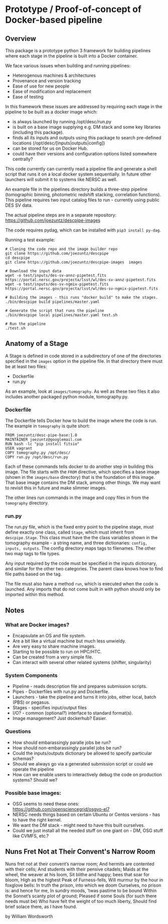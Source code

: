 # Prototype / Proof-of-concept of Docker-based pipeline

## Overview

This package is a prototype python 3 framework for building pipelines where each stage in the pipeline is built into a Docker container.

We face various issues when building and running pipelines:
- Heterogenous machines & architectures
- Provenance and version tracking
- Ease of use for new people
- Ease of modification and replacement
- Ease of testing

In this framework these issues are addressed by requiring each stage in the pipeline to be built as a docker image which:

- is always launched by running /opt/desc/run.py
- is built on a base image supplying e.g. DM stack and some key libraries (including this package).
- finds all its inputs and outputs using this package to search pre-defined locations (/opt/desc/[inputs|outputs|config])
- can be stored for us on Docker Hub.
- could have their versions and configuration options listed somewhere centrally?

This code currently can currently read a pipeline file and generate a shell script that runs it on a local docker system sequentially.
In future other launchers will submit it to systems like NERSC as well.

An example file in the pipelines directory builds a three-step pipeline (tomographic binning, photometric redshift stacking, correlation functions).  This pipeline requires two input catalog files to run - currently using public DES SV data.

The actual pipeline steps are in a separate repository: https://github.com/joezuntz/descpipe-images

The code requires pydag, which can be installed with `pip3 install py-dag`.

Running a test example:
```
# Cloning the code repo and the image builder repo
git clone https://github.com/joezuntz/descpipe
cd descpipe
git clone https://github.com/joezuntz/descpipe-images  images

# Download the input data
wget -o test/inputs/des-sv-annz-pipetest.fits  https://portal.nersc.gov/projecta/lsst/wl/des-sv-annz-pipetest.fits
wget -o test/inputs/des-sv-ngmix-pipetest.fits  https://portal.nersc.gov/projecta/lsst/wl/des-sv-ngmix-pipetest.fits

# Building the images - this runs "docker build" to make the stages.
./bin/descpipe build pipelines/master.yaml

# Generate the script that runs the pipeline
./bin/descpipe local pipelines/master.yaml test.sh

# Run the pipeline
./test.sh

```

## Anatomy of a Stage

A Stage is defined in code stored in a subdirectory of one of the directories specified in the `images` option in the pipeline file.
In that directory there must be at least two files:
 - Dockerfile
 - run.py

As an example, look at `images/tomography`.  As well as these two files it also includes another packaged python module, tomography.py.

### Dockerfile

The Dockerfile tells Docker how to build the image where the code is run.  The example in `tomography` is quite short:
```
FROM joezuntz/desc-pipe-base:1.0
MAINTAINER joezuntz@googlemail.com
RUN bash -lc "pip install fitsio"
USER vagrant
COPY tomography.py /opt/desc/
COPY run.py /opt/desc/run.py
```

Each of these commands tells docker to do another step in building this image.  The file starts with the `FROM` directive, which specifies a base image (shown in the `images/base` directory) that is the foundation of this image.  That base image contains the DM stack, among other things.  We may want to revisit this in future and make slimmer images.

The other lines run commands in the image and copy files in from the `tomography` directory.

### run.py

The run.py file, which is the fixed entry point to the pipeline stage, must define exactly one class, called `Stage`, which must inherit from `descpipe.Stage`.  This class must have the the class variables shown in the tomography example - a string name, and three dictionaries: `config, inputs, outputs`.  The config directory maps tags to filenames.  The other two map tags to file types.

Any input required by the code must be specified in the inputs dictionary, and similar for the other two categories.  The parent class knows how to find file paths based on the tag.

The file must also have a method `run`, which is executed when the code is launched.  Any imports that do not come built in with python should only be imported within this method.



## Notes

### What are Docker images?

- Encapsulate an OS and file system.
- Are a bit like a virtual machine but much less unwieldy.
- Are very easy to share machine images.
- Starting to be possible to run on HPC/HTC.
- Can be created from a very simple file.
- Can interact with several other related systems (shifter, singularity)



### System Components

- Pipeline - reads description file and prepares submission scripts.
- Pipes - Dockerfiles with run.py and Dockerfile.
- Launchers - take the pipeline and turns it into jobs, either local, batch (PBS) or pegasus.
- Stages - specifies input/output files
- I/O?  - common (optional?) interface to standard format(s).
- Image management?  Just dockerhub?  Easier.


### Questions

- How should embarassingly paralle jobs be run?
- How should non-embarassingly parallel jobs be run?
- Could the inputs/outputs dictionary be allowed to specify particular schemas?
- Should we always go via a generated submission script or could we operate the pipeline
- How can we enable users to interactively debug the code on production systems?  Should we?

### Possible base images:

- OSG seems to need these ones: https://github.com/opensciencegrid/osgvo-el7
- NERSC needs things based on certain Ubuntu or Centos versions - has to have the right kernel.
- We want the DM stack - might need to have this built ourselves.
- Could we just install all the needed stuff on one giant on - DM, OSG stuff like CVMFS, etc.?



## Nuns Fret Not at Their Convent's Narrow Room

Nuns fret not at their convent’s narrow room; 
And hermits are contented with their cells; 
And students with their pensive citadels; 
Maids at the wheel, the weaver at his loom, 
Sit blithe and happy; bees that soar for bloom, 
High as the highest Peak of Furness-fells, 
Will murmur by the hour in foxglove bells: 
In truth the prison, into which we doom 
Ourselves, no prison is: and hence for me, 
In sundry moods, ’twas pastime to be bound 
Within the Sonnet’s scanty plot of ground; 
Pleased if some Souls (for such there needs must be) 
Who have felt the weight of too much liberty, 
Should find brief solace there, as I have found.

by William Wordsworth